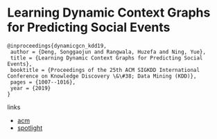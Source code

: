 # Learning Dynamic Context Graphs for Predicting Social Events

```
@inproceedings{dynamicgcn_kdd19,
 author = {Deng, Songgaojun and Rangwala, Huzefa and Ning, Yue},
 title = {Learning Dynamic Context Graphs for Predicting Social Events},
 booktitle = {Proceedings of the 25th ACM SIGKDD International Conference on Knowledge Discovery \&\#38; Data Mining (KDD)},
 pages = {1007--1016},
 year = {2019}
}
```

links
- [acm](https://dl.acm.org/citation.cfm?id=3330919)
- [spotlight](https://www.youtube.com/watch?v=QJDoCLDrVE4)
